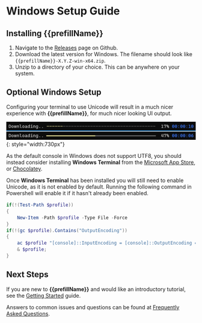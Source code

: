 # Windows Setup Guide

## Installing {{prefillName}}

1.  Navigate to the [Releases](https://github.com/tpill90/battlenet-lancache-prefill/releases) page on Github.
2.  Download the latest version for Windows.  The filename should look like `{{prefillName}}-X.Y.Z-win-x64.zip`.
3.  Unzip to a directory of your choice.  This can be anywhere on your system.

## Optional Windows Setup

Configuring your terminal to use Unicode will result in a much nicer experience with **{{prefillName}}**, for much nicer looking UI output.

![UTF8 Comparison](../images/install-guides/ConsoleWithUtf8.png){: style="width:730px"}

As the default console in Windows does not support UTF8, you should instead consider installing **Windows Terminal** from the [Microsoft App Store](https://apps.microsoft.com/store/detail/windows-terminal/9N0DX20HK701), or [Chocolatey](https://community.chocolatey.org/packages/microsoft-windows-terminal).

Once **Windows Terminal** has been installed you will still need to enable Unicode, as it is not enabled by default. Running the following command in Powershell will enable it if it hasn't already been enabled.

```powershell
if(!(Test-Path $profile))
{
    New-Item -Path $profile -Type File -Force
}
if(!(gc $profile).Contains("OutputEncoding")) 
{ 
    ac $profile "[console]::InputEncoding = [console]::OutputEncoding = [System.Text.UTF8Encoding]::new()";
    & $profile; 
}
```

## Next Steps

If you are new to **{{prefillName}}** and would like an introductory tutorial, see the [Getting Started](https://github.com/tpill90/battlenet-lancache-prefill#getting-started) guide. 

Answers to common issues and questions can be found at [Frequently Asked Questions](https://github.com/tpill90/battlenet-lancache-prefill#frequently-asked-questions).  

